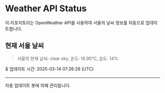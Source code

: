 
# Weather API Status

이 리포지토리는 OpenWeather API를 사용하여 서울의 날씨 정보를 자동으로 업데이트합니다.

## 현재 서울 날씨
> 서울의 현재 날씨: clear sky, 온도: 16.95°C, 습도: 14%

⏳ 업데이트 시간: 2025-03-14 07:26:29 (UTC)

---
자동 업데이트 봇에 의해 관리됩니다.

